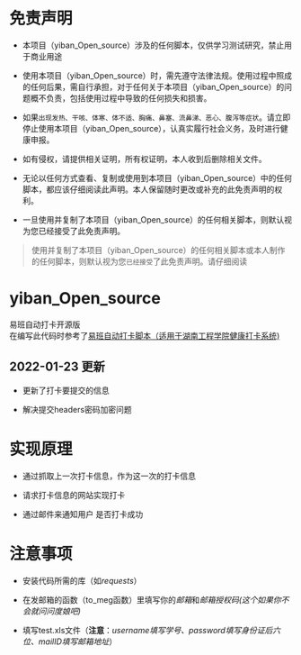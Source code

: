 # 免责声明
* 本项目（yiban_Open_source）涉及的任何脚本，仅供学习测试研究，禁止用于商业用途


* 使用本项目（yiban_Open_source）时，需先遵守法律法规。使用过程中照成的任何后果，需自行承担，对于任何关于本项目（yiban_Open_source）的问题概不负责，包括使用过程中导致的任何损失和损害。


* 如果`出现发热、干咳、体寒、体不适、胸痛、鼻塞、流鼻涕、恶心、腹泻等症状`。请立即停止使用本项目（yiban_Open_source），认真实履行社会义务，及时进行健康申报。


* 如有侵权，请提供相关证明，所有权证明，本人收到后删除相关文件。


* 无论以任何方式查看、复制或使用到本项目（yiban_Open_source）中的任何脚本，都应该仔细阅读此声明。本人保留随时更改或补充的此免责声明的权利。


* 一旦使用并复制了本项目（yiban_Open_source）的任何相关脚本，则默认视为您已经接受了此免责声明。


> 使用并复制了本项目（yiban_Open_source）的任何相关脚本或本人制作的任何脚本，则默认视为您`已经接受`了此免责声明。请仔细阅读


# yiban_Open_source
易班自动打卡开源版  
在编写此代码时参考了[易班自动打卡脚本（适用于湖南工程学院健康打卡系统)](https://github.com/PRaichu/yiban)  

## 2022-01-23 更新
* 更新了打卡要提交的信息


* 解决提交headers密码加密问题

# 实现原理  
* 通过抓取上一次打卡信息，作为这一次的打卡信息


* 请求打卡信息的网站实现打卡 


* 通过邮件来通知用户 是否打卡成功


# 注意事项
* 安装代码所需的库（如*requests*）

* 在发邮箱的函数（to_meg函数）里填写你的*邮箱*和*邮箱授权码(这个如果你不会就问问度娘吧)* 

* 填写test.xls文件（**注意**：*username填写学号、password填写身份证后六位、mailID填写邮箱地址*）

